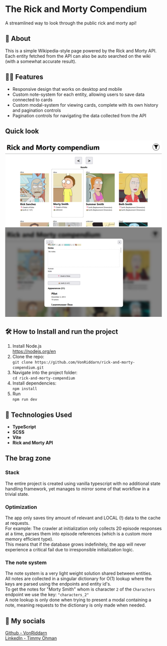 # The Rick and Morty Compendium

A streamlined way to look through the public rick and morty api!

## 📖 About

This is a simple Wikipedia-style page powered by the Rick and Morty API.  
Each entity fetched from the API can also be auto searched on the wiki (with a somewhat accurate result).

## 🥩🥔 Features

-   Responsive design that works on desktop and mobile
-   Custom note-system for each entity, allowing users to save data connected to cards
-   Custom modal-system for viewing cards, complete with its own history and pagination controls
-   Pagination controls for navigating the data collected from the API

## Quick look

![Rick and Morty Banner](/repo_assets/Preview_Main.png)
![Rick and Morty Banner](/repo_assets/Preview_Modal.png)

## 🛠 How to Install and run the project

1. Install Node.js  
   https://nodejs.org/en
2. Clone the repo:  
   `git clone https://github.com/VonRiddarn/rick-and-morty-compendium.git`
3. Navigate into the project folder:  
   `cd rick-and-morty-compendium`
4. Install dependencies:  
   `npm install`
5. Run  
   `npm run dev`

## 🔧 Technologies Used

-   **TypeScript**
-   **SCSS**
-   **Vite**
-   **Rick and Morty API**

## The brag zone

### Stack

The entire project is created using vanilla typescript with no additional state handling framework,
yet manages to mirror some of that workflow in a trivial state.

### Optimization

The app only saves tiny amount of relevant and LOCAL (!) data to the cache at requests.  
For example: The crawler at initialization only collects 20 episode responses at a time,
parses them into episode references (which is a custom more memory efficient type).  
This means that if the database grows indefinitely, the app will never experience a critical fail due to irresponsible initialization logic.

### The note system

The note system is a very light weight solution shared between entities.  
All notes are collected in a singular dictionary for O(1) lookup where the keys are parsed using the endpoints and entity id's.  
To get the notes for "Morty Smith" whom is character `2` of the `Characters` endpoint we use the key: `"characters_2"`  
A note lookup is only done when trying to present a modal containing a note, meaning requests to the dictionary is only made when needed.

## 🔗 My socials

[Github - VonRiddarn](https://github.com/VonRiddarn)  
[LinkedIn - Timmy Öhman](https://www.linkedin.com/in/timmyohman/)
